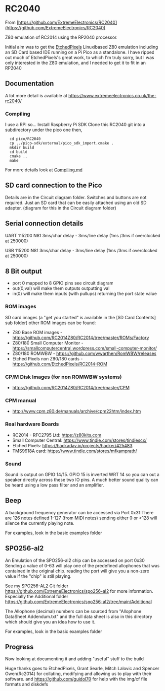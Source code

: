 # RC2040

From [https://github.com/ExtremeElectronics/RC2040](https://github.com/ExtremeElectronics/RC2040)

Z80 emulation of RC2014 using the RP2040 processor.

Initial aim was to get the [EtchedPixels](https://github.com/EtchedPixels) Linuxibased Z80 emulation including an SD Card based IDE running on a Pi Pico as a standalone.
I have ripped out much of EtchedPixels's great work, to which I'm truly sorry, but I was only interested in the Z80 emulation, and I needed to get it to fit in an RP2040

## Documentation

A lot more detail is available at https://www.extremeelectronics.co.uk/the-rc2040/

### Compiling

I use a RPI so...
Install Raspberry Pi SDK
Clone this RC2040 git into a subdirectory under the pico one then,

```shell
  cd pico/RC2040
  cp ../pico-sdk/external/pico_sdk_import.cmake .
  mkdir build
  cd build
  cmake ..
  make
 ```

For more details look at [Compiling.md](Compiling.md)

## SD card connection to the Pico

Details are in the Circuit diagram folder. Switches and buttons are not required. Just an SD card that can be easily attached using an old SD adapter. (diagram for this in the Circuit diagram folder)

## Serial connection details

UART 115200 N81 3ms/char delay - 3ms/line delay (1ms /3ms if overclocked at 250000)

USB  115200 N81 3ms/char delay - 3ms/line delay (1ms /3ms if overclocked at 250000)

## 8 Bit output

- port 0 mapped to 8 GPIO pins see circuit diagram
- out(0,val) will make them outputs outputting val
- in(0) will make them inputs (with pullups) returning the port state value

### ROM images

SD card images (a "get you started" is available in the [SD Card Contents] sub folder) other ROM images can be found:

- Z80 Base ROM images - https://github.com/RC2014Z80/RC2014/tree/master/ROMs/Factory
- Z80/180 Small Computer Monitor - https://smallcomputercentral.wordpress.com/small-computer-monitor/
- Z80/180 ROMWBW - https://github.com/wwarthen/RomWBW/releases
- Etched Pixels non Z80/180 cards - https://github.com/EtchedPixels/RC2014-ROM

### CP/M Disk Images (for non ROMWBW systems)

- https://github.com/RC2014Z80/RC2014/tree/master/CPM

### CPM manual

- http://www.cpm.z80.de/manuals/archive/cpm22htm/index.htm

### Real hardware Boards

- RC2014 - RFC2795 Ltd: https://z80kits.com
- Small Computer Central: https://www.tindie.com/stores/tindiescx/
- Etched Pixels: https://hackaday.io/projects/hacker/425483
- TMS9918A card: https://www.tindie.com/stores/mfkamprath/

### Sound

Sound is output on GPIO 14/15. GPIO 15 is inverted WRT 14 so you can out a speaker directly across these two IO pins. A much better sound quality can be heard using a low pass filter and an amplifier.

## Beep

A background frequency generator can be accessed via Port 0x31
There are 126 notes defined 1-127 (from MIDI notes) sending either 0 or >128 will silence the currently playing note.

For examples, look in the basic examples folder

## SPO256-al2

An Emulation of the SPO256-al2 chip can be accessed on port 0x30
Sending a value of 0-63 will play one of the predefined allophones that was contained in the original chip.
reading the port will give you a non-zero value if the "chip" is still playing.

See my SPO256-AL2 Git folder https://github.com/ExtremeElectronics/spo256-al2 for more information.
Especially the Additional folder https://github.com/ExtremeElectronics/spo256-al2/tree/main/Additional

The Allophone (decimal) numbers can be sourced from "Allophone DataSheet Addendum.txt" and the full data sheet is also in this directory which should give you an idea how to use it.

For examples, look in the basic examples folder

## Progress

Now looking at documenting it and adding "useful" stuff to the build

Huge thanks goes to EtchedPixels, Grant Searle, Mitch Lalovic and Spencer Owen(Rc2014) for collating, modifying and allowing us to play with their software. and https://github.com/guidol70 for help with the img/cf file formats and diskdefs
